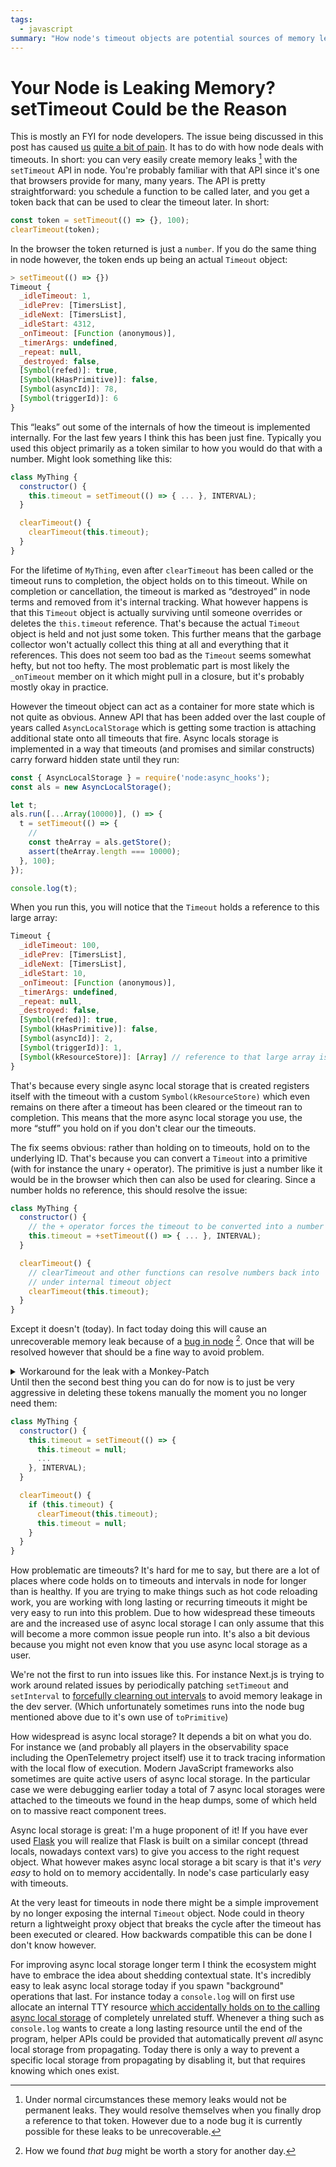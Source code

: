 ```yaml
---
tags:
  - javascript
summary: "How node's timeout objects are potential sources of memory leaks."
---
```


# Your Node is Leaking Memory? setTimeout Could be the Reason

This is mostly an FYI for node developers.  The issue being discussed in
this post has caused [us](https://sentry.io)
[quite a bit of pain](https://github.com/getsentry/sentry-javascript/issues/12317).
It has to do with how node deals with timeouts.  In short: you can
very easily create memory leaks [^1] with the `setTimeout` API in node.
You're probably familiar with that API since it's one that browsers
provide for many, many years.  The API is pretty straightforward: you
schedule a function to be called later, and you get a token back
that can be used to clear the timeout later.  In short:

```javascript
const token = setTimeout(() => {}, 100);
clearTimeout(token);
```

In the browser the token returned is just a `number`.  If you do the same
thing in node however, the token ends up being an actual `Timeout` object:

```javascript
> setTimeout(() => {})
Timeout {
  _idleTimeout: 1,
  _idlePrev: [TimersList],
  _idleNext: [TimersList],
  _idleStart: 4312,
  _onTimeout: [Function (anonymous)],
  _timerArgs: undefined,
  _repeat: null,
  _destroyed: false,
  [Symbol(refed)]: true,
  [Symbol(kHasPrimitive)]: false,
  [Symbol(asyncId)]: 78,
  [Symbol(triggerId)]: 6
}
```

This “leaks” out some of the internals of how the timeout is implemented
internally.  For the last few years I think this has been just fine.
Typically you used this object primarily as a token similar to how you
would do that with a number.  Might look something like this:

```javascript
class MyThing {
  constructor() {
    this.timeout = setTimeout(() => { ... }, INTERVAL);
  }

  clearTimeout() {
    clearTimeout(this.timeout);
  }
}
```

For the lifetime of `MyThing`, even after `clearTimeout` has been called
or the timeout runs to completion, the object holds on to this timeout.
While on completion or cancellation, the timeout is marked as “destroyed”
in node terms and removed from it's internal tracking.  What however
happens is that this `Timeout` object is actually surviving until someone
overrides or deletes the `this.timeout` reference.  That's because the
actual `Timeout` object is held and not just some token.  This further
means that the garbage collector won't actually collect this thing at all
and everything that it references.  This does not seem too bad as the
`Timeout` seems somewhat hefty, but not too hefty.  The most problematic
part is most likely the `_onTimeout` member on it which might pull in a
closure, but it's probably mostly okay in practice.

However the timeout object can act as a container for more state which is
not quite as obvious.  Annew API that has been added over the last couple
of years called `AsyncLocalStorage` which is getting some traction is
attaching additional state onto all timeouts that fire.  Async locals
storage is implemented in a way that timeouts (and promises and similar
constructs) carry forward hidden state until they run:

```javascript
const { AsyncLocalStorage } = require('node:async_hooks');
const als = new AsyncLocalStorage();

let t;
als.run([...Array(10000)], () => {
  t = setTimeout(() => {
    //
    const theArray = als.getStore();
    assert(theArray.length === 10000);
  }, 100);
});

console.log(t);
```

When you run this, you will notice that the `Timeout` holds a reference to
this large array:

```javascript
Timeout {
  _idleTimeout: 100,
  _idlePrev: [TimersList],
  _idleNext: [TimersList],
  _idleStart: 10,
  _onTimeout: [Function (anonymous)],
  _timerArgs: undefined,
  _repeat: null,
  _destroyed: false,
  [Symbol(refed)]: true,
  [Symbol(kHasPrimitive)]: false,
  [Symbol(asyncId)]: 2,
  [Symbol(triggerId)]: 1,
  [Symbol(kResourceStore)]: [Array] // reference to that large array is held here
}
```

That's because every single async local storage that is created registers
itself with the timeout with a custom `Symbol(kResourceStore)` which even
remains on there after a timeout has been cleared or the timeout ran to
completion.  This means that the more async local storage you use, the
more “stuff” you hold on if you don't clear our the timeouts.

The fix seems obvious: rather than holding on to timeouts, hold on to the
underlying ID.  That's because you can convert a `Timeout` into a
primitive (with for instance the unary `+` operator).  The primitive is
just a number like it would be in the browser which then can also be used
for clearing.  Since a number holds no reference, this should resolve the
issue:

```javascript
class MyThing {
  constructor() {
    // the + operator forces the timeout to be converted into a number
    this.timeout = +setTimeout(() => { ... }, INTERVAL);
  }

  clearTimeout() {
    // clearTimeout and other functions can resolve numbers back into
    // under internal timeout object
    clearTimeout(this.timeout);
  }
}
```

Except it doesn't (today).  In fact today doing this will cause an
unrecoverable memory leak because of a [bug in node](https://github.com/nodejs/node/issues/53335) [^2].  Once that will be
resolved however that should be a fine way to avoid problem.

<details><summary>Workaround for the leak with a Monkey-Patch</summary>Since the bug is only triggered when a timer manages to run to completion,
you could in theory forcefully clear the timeout or interval on completion
if node “allocated” a primitive ID for it like so:

```javascript
const kHasPrimitive = Reflect
  .ownKeys(setInterval(() => {}))
  .find((x) => x.toString() === 'Symbol(kHasPrimitive)');

function invokeSafe(t, callable) {
  try {
    return callable();
  } finally {
    if (t[kHasPrimitive]) {
      clearTimeout(t);
    }
  }
}

const originalSetTimeout = global.setTimeout;
global.setTimeout = (callable, ...rest) => {
  const t = originalSetTimeout(() => invokeSafe(t, callable), ...rest);
  return t;
};

const originalSetInterval = global.setInterval;
global.setInterval = (callable, ...rest) => {
  const t = originalSetInterval(() => invokeSafe(t, callable), ...rest);
  return t;
};
```

This obviously makes a lot of assumptions about the internals of node, it
will slow down every timer slightly created via `setTimeout` and
`setInterval` but might help you in the interim if you do run into that
bug.

</details>Until then the second best thing you can do for now is to just be very
aggressive in deleting these tokens manually the moment you no longer need
them:

```javascript
class MyThing {
  constructor() {
    this.timeout = setTimeout(() => {
      this.timeout = null;
      ...
    }, INTERVAL);
  }

  clearTimeout() {
    if (this.timeout) {
      clearTimeout(this.timeout);
      this.timeout = null;
    }
  }
}
```

How problematic are timeouts?  It's hard for me to say, but there are a
lot of places where code holds on to timeouts and intervals in node for
longer than is healthy.  If you are trying to make things such as hot code
reloading work, you are working with long lasting or recurring timeouts
it might be very easy to run into this problem.  Due to how widespread
these timeouts are and the increased use of async local storage I can only
assume that this will become a more common issue people run into.  It's
also a bit devious because you might not even know that you use async
local storage as a user.

We're not the first to run into issues like this.  For instance Next.js is
trying to work around related issues by periodically patching `setTimeout`
and `setInterval` to [forcefully clearning out intervals](https://github.com/vercel/next.js/pull/57235) to avoid memory leakage
in the dev server.  (Which unfortunately sometimes runs into the node bug
mentioned above due to it's own use of `toPrimitive`)

How widespread is async local storage?  It depends a bit on what you do.
For instance we (and probably all players in the observability space
including the OpenTelemetry project itself) use it to track tracing
information with the local flow of execution.  Modern JavaScript
frameworks also sometimes are quite active users of async local storage.
In the particular case we were debugging earlier today a total of 7 async
local storages were attached to the timeouts we found in the heap dumps,
some of which held on to massive react component trees.

Async local storage is great: I'm a huge proponent of it!  If you have
ever used [Flask](https://flask.palletsprojects.com/) you will realize
that Flask is built on a similar concept (thread locals, nowadays context
vars) to give you access to the right request object.  What however makes
async local storage a bit scary is that it's *very easy* to hold on to
memory accidentally.  In node's case particularly easy with timeouts.

At the very least for timeouts in node there might be a simple improvement
by no longer exposing the internal `Timeout` object.  Node could in theory
return a lightweight proxy object that breaks the cycle after the timeout
has been executed or cleared.  How backwards compatible this can be done I
don't know however.

For improving async local storage longer term I think the ecosystem might
have to embrace the idea about shedding contextual state.  It's incredibly
easy to leak async local storage today if you spawn "background"
operations that last.  For instance today a `console.log` will on first
use allocate an internal TTY resource [which accidentally holds on to the
calling async local storage](https://github.com/nodejs/node/issues/48651) of completely unrelated
stuff.  Whenever a thing such as `console.log` wants to create a long
lasting resource until the end of the program, helper APIs could be
provided that automatically prevent *all* async local storage from
propagating.  Today there is only a way to prevent a specific local
storage from propagating by disabling it, but that requires knowing which
ones exist.

[^1]: Under normal circumstances these memory leaks would not be
permanent leaks.  They would resolve themselves when you finally drop a
reference to that token.  However due to a node bug it is currently
possible for these leaks to be unrecoverable.

[^2]: How we found *that bug* might be worth a story for another day.
